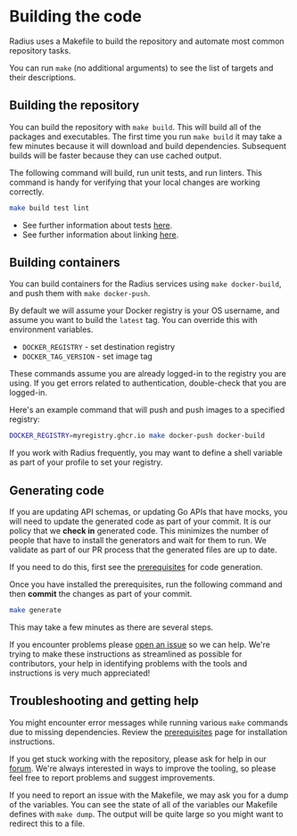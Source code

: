 # Building the code

Radius uses a Makefile to build the repository and automate most common repository tasks.

You can run `make` (no additional arguments) to see the list of targets and their descriptions.

## Building the repository

You can build the repository with `make build`. This will build all of the packages and executables. The first time you run `make build` it may take a few minutes because it will download and build dependencies. Subsequent builds will be faster because they can use cached output.

The following command will build, run unit tests, and run linters. This command is handy for verifying that your local changes are working correctly.

```sh
make build test lint
```

- See further information about tests [here](../contributing-code-tests/).
- See further information about linking [here](../contributing-code-writing/).

## Building containers

You can build containers for the Radius services using `make docker-build`, and push them with `make docker-push`.

By default we will assume your Docker registry is your OS username, and assume you want to build the `latest` tag. You can override this with environment variables.

- `DOCKER_REGISTRY` - set destination registry
- `DOCKER_TAG_VERSION` - set image tag

These commands assume you are already logged-in to the registry you are using. If you get errors related to authentication, double-check that you are logged-in.

Here's an example command that will push and push images to a specified registry:

```sh
DOCKER_REGISTRY=myregistry.ghcr.io make docker-push docker-build
```

If you work with Radius frequently, you may want to define a shell variable as part of your profile to set your registry.

## Generating code

If you are updating API schemas, or updating Go APIs that have mocks, you will need to update the generated code as part of your commit. It is our policy that we **check in** generated code. This minimizes the number of people that have to install the generators and wait for them to run. We validate as part of our PR process that the generated files are up to date. 

If you need to do this, first see the [prerequisites](../contributing-code-prerequisites/) for code generation.

Once you have installed the prerequisites, run the following command and then **commit** the changes as part of your commit.

```sh
make generate
```

This may take a few minutes as there are several steps. 

If you encounter problems please [open an issue](https://github.com/radius-project/radius/issues/new/choose) so we can help. We're trying to make these instructions as streamlined as possible for contributors, your help in identifying problems with the tools and instructions is very much appreciated!


## Troubleshooting and getting help

You might encounter error messages while running various `make` commands due to missing dependencies. Review the [prerequisites](./../contributing-code-prerequisites/) page for installation instructions.

If you get stuck working with the repository, please ask for help in our [forum](https://discordapp.com/channels/1113519723347456110/1115302284356767814). We're always interested in ways to improve the tooling, so please feel free to report problems and suggest improvements.

If you need to report an issue with the Makefile, we may ask you for a dump of the variables. You can see the state of all of the variables our Makefile defines with `make dump`. The output will be quite large so you might want to redirect this to a file.